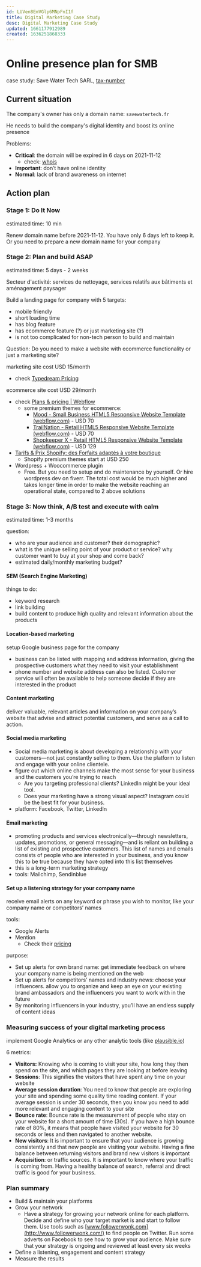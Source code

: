 ```yaml
---
id: LUVen8EmVGlp6MNpFnI1f
title: Digital Marketing Case Study
desc: Digital Marketing Case Study
updated: 1661177912989
created: 1636251868333
---
```

# Online presence plan for SMB

case study: Save Water Tech SARL, [tax-number](https://www.societe.com/societe/save-water-technology-878866755.html)

## Current situation
The company's owner has only a domain name: `savewatertech.fr`

He needs to build the company's digital identity and boost its online presence

Problems:
- **Critical**: the domain will be expired in 6 days on 2021-11-12
    - check: [whois](https://whois.domaintools.com/savewatertech.fr)
- **Important**: don’t have online identity
- **Normal**: lack of brand awareness on internet

## Action plan
### Stage 1: Do It Now
estimated time: 10 min

Renew domain name before 2021-11-12. You have only 6 days left to keep it. Or you need to prepare a new domain name for your company

### Stage 2: Plan and build ASAP
estimated time: 5 days - 2 weeks

Secteur d'activité: services de nettoyage,  services relatifs aux bâtiments et aménagement paysager

Build a landing page for company with 5 targets:
- mobile friendly
- short loading time
- has blog feature
- has ecommerce feature (?) or just marketing site (?)
- is not too complicated for non-tech person to build and maintain

Question: Do you need to make a website with ecommerce functionality or just a marketing site?

marketing site cost USD 15/month
- check [Typedream Pricing](https://typedream.com/pricing)

ecommerce site cost USD 29/month
- check [Plans & pricing | Webflow](https://webflow.com/pricing)
    - some premium themes for ecommerce:
        - [Mood - Small Business HTML5 Responsive Website Template (webflow.com)](https://webflow.com/templates/html/mood-small-business-website-template) - USD 70
        - [TrailNation - Retail HTML5 Responsive Website Template (webflow.com)](https://webflow.com/templates/html/trailnation-retail-website-template)  - USD 70
        - [Shopkeeper X - Retail HTML5 Responsive Website Template (webflow.com)](https://webflow.com/templates/html/shopkeeper-x-retail-website-template)  - USD 129
- [Tarifs & Prix Shopify: des Forfaits adaptés à votre boutique](https://www.shopify.fr/tarifs)
    - Shopify premium themes start at USD 250
- Wordpress + Woocommerce plugin
    - Free. But you need to setup and do maintenance by yourself. Or hire wordpress dev on fiverr. The total cost would be much higher and takes longer time in order to make the website reaching an operational state, compared to 2 above solutions

### Stage 3: Now think, A/B test and execute with calm
estimated time: 1-3 months

question:
- who are your audience and customer? their demographic?
- what is the unique selling point of your product or service? why customer want to buy at your shop and come back?
- estimated daily/monthly marketing budget?

#### SEM (Search Engine Marketing)
things to do:
- keyword research
- link building
- build content to produce high quality and relevant information about the products

#### Location-based marketing
setup Google business page for the company
- business can be listed with mapping and address information, giving the prospective customers what they need to visit your establishment
- phone number and website address can also be listed. Customer service will often be available to help someone decide if they are interested in the product

#### Content marketing
deliver valuable, relevant articles and information on your company’s website that advise and attract potential customers, and serve as a call to action.

#### Social media marketing
- Social media marketing is about developing a relationship with your customers—not just constantly selling to them. Use the platform to listen and engage with your online clientele.
- figure out which online channels make the most sense for your business and the customers you’re trying to reach
    - Are you targeting professional clients? LinkedIn might be your ideal tool.
    - Does your marketing have a strong visual aspect? Instagram could be the best fit for your business.
- platform: Facebook, Twitter, LinkedIn

#### Email marketing
- promoting products and services electronically—through newsletters, updates, promotions, or general messaging—and is reliant on building a list of existing and prospective customers. This list of names and emails consists of people who are interested in your business, and you know this to be true because they have opted into this list themselves
- this is a long-term marketing strategy
- tools: Mailchimp, Sendinblue

#### Set up a listening strategy for your company name
receive email alerts on any keyword or phrase you wish to monitor, like your company name or competitors’ names

tools:
- Google Alerts
- Mention
    - Check their [pricing](https://mention.com/en/pricing/)

purpose:
- Set up alerts for own brand name: get immediate feedback on where your company name is being mentioned on the web
- Set up alerts for competitors’ names and industry news: choose your influencers. allow you to organize and keep an eye on your existing brand ambassadors and the influencers you want to work with in the future
- By monitoring influencers in your industry, you’ll have an endless supply of content ideas

### Measuring success of your digital marketing process
implement Google Analytics or any other analytic tools (like [plausible.io](https://plausible.io/))

6 metrics:
- **Visitors:** Knowing who is coming to visit your site, how long they then spend on the site, and which pages they are looking at before leaving
- **Sessions**: This signifies the visitors that have spent any time on your website
- **Average session duration**: You need to know that people are exploring your site and spending some quality time reading content. If your average session is under 30 seconds, then you know you need to add more relevant and engaging content to your site
- **Bounce rate**: Bounce rate is the measurement of people who stay on your website for a short amount of time (30s). If you have a high bounce rate of 80%, it means that people have visited your website for 30 seconds or less and then navigated to another website.
- **New visitors**: It is important to ensure that your audience is growing consistently and that new people are visiting your website. Having a fine balance between returning visitors and brand new visitors is important
- **Acquisition**: or traffic sources. It is important to know where your traffic is coming from. Having a healthy balance of search, referral and direct traffic is good for your business.

### Plan summary
- Build & maintain your platforms
- Grow your network
    - Have a strategy for growing your network online for each platform. Decide and define who your target market is and start to follow them. Use tools such as [www.followerwonk.com](http://www.followerwonk.com/) to find people on Twitter. Run some adverts on Facebook to see how to grow your audience. Make sure that your strategy is ongoing and reviewed at least every six weeks
- Define a listening, engagement and content strategy
- Measure the results
